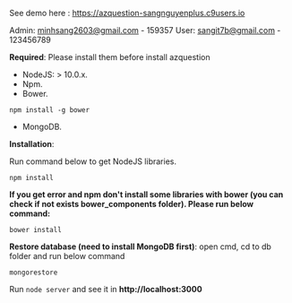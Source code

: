 See demo here : <https://azquestion-sangnguyenplus.c9users.io>

Admin: minhsang2603@gmail.com - 159357
User: sangit7b@gmail.com - 123456789

**Required**: Please install them before install azquestion
- NodeJS: > 10.0.x.
- Npm.
- Bower.
```
npm install -g bower
```
- MongoDB.

**Installation**:

Run command below to get NodeJS libraries.

```
npm install
```

**If you get error and npm don't install some libraries with bower (you can check if not exists bower_components folder). Please run below command:**

```
bower install
```

**Restore database (need to install MongoDB first)**: open cmd, cd to db folder and run below command
```
mongorestore
```

Run `node server` and see it in **http://localhost:3000**
